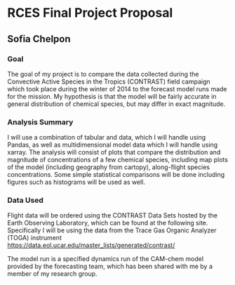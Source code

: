 # RCES Final Project Proposal 
## Sofia Chelpon

### Goal 
The goal of my project is to compare the data collected during the Convective Active Species in the Tropics (CONTRAST) field campaign which took place during the winter of 2014 to the forecast model runs made for the mission. My hypothesis is that the model will be fairly accurate in general distribution of chemical species, but may differ in exact magnitude. 

### Analysis Summary 
I will use a combination of tabular and data, which I will handle using Pandas, as well as multidimensional model data which I will handle using xarray. The analysis will consist of plots that compare the distribution and magnitude of concentrations of a few chemical species, including map plots of the model (including geography from cartopy), along-flight species concentrations. Some simple statistical comparisons will be done including figures such as histograms will be used as well. 

### Data Used
Flight data will be ordered using the CONTRAST Data Sets hosted by the Earth Observing Laboratory, which can be found at the following site. Specifically I will be using the data from the Trace Gas Organic Analyzer (TOGA) instrument
https://data.eol.ucar.edu/master_lists/generated/contrast/

The model run is a specified dynamics run of the CAM-chem model provided by the forecasting team, which has been shared with me by a member of my research group. 


